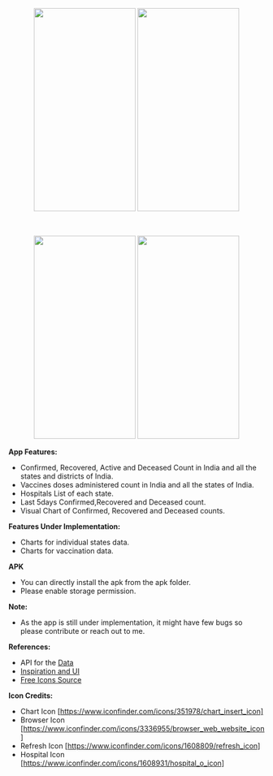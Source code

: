 

<p align="center">

<img src="https://user-images.githubusercontent.com/8769408/117580588-3c0fd700-b116-11eb-92bf-5a239f79aa12.jpg"  width="200" height="400">                  
<img src="https://user-images.githubusercontent.com/8769408/117581196-48e1fa00-b119-11eb-8f8e-4a02caf628f3.jpg"  width="200" height="400">
</p>
<br>
<p align="center">
<img src="https://user-images.githubusercontent.com/8769408/117581441-65326680-b11a-11eb-958f-a617c553fa27.jpg" width="200" height="400">
<img src="https://user-images.githubusercontent.com/8769408/117581444-65cafd00-b11a-11eb-88e9-4ac4e390c161.jpg" width="200" height="400">
</p>


**App Features:**
* Confirmed, Recovered, Active and Deceased Count in India and all the states and districts of India.
* Vaccines doses administered count in India and all the states of India.
* Hospitals List of each state.
* Last 5days Confirmed,Recovered and Deceased count.
* Visual Chart of Confirmed, Recovered and Deceased counts.

**Features Under Implementation:**
* Charts for individual states data.
* Charts for vaccination data.

**APK**
* You can directly install the apk from the apk folder.
* Please enable storage permission.

**Note:**
* As the app is still under implementation, it might have few bugs so please contribute or reach out to me.

**References:**
* API for the [Data](https://github.com/amodm/api-covid19-in)
* [Inspiration and UI](https://www.covid19india.org)
* [Free Icons Source](https://www.iconfinder.com)

**Icon Credits:**
* Chart Icon [https://www.iconfinder.com/icons/351978/chart_insert_icon]
* Browser Icon [https://www.iconfinder.com/icons/3336955/browser_web_website_icon]
* Refresh Icon [https://www.iconfinder.com/icons/1608809/refresh_icon]
* Hospital Icon [https://www.iconfinder.com/icons/1608931/hospital_o_icon]

